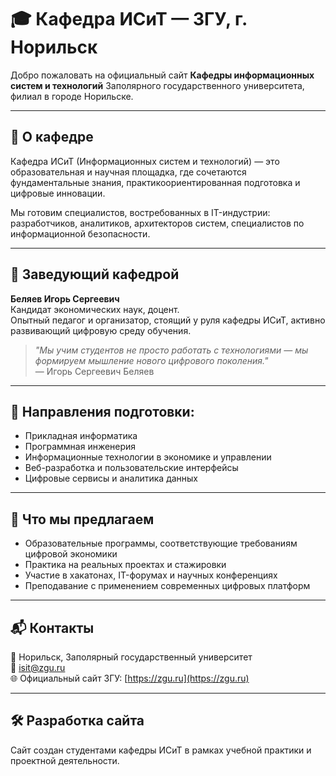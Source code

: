 # 🎓 Кафедра ИСиТ — ЗГУ, г. Норильск

Добро пожаловать на официальный сайт **Кафедры информационных систем и технологий** Заполярного государственного университета, филиал в городе Норильске.

---

## 📌 О кафедре

Кафедра ИСиТ (Информационных систем и технологий) — это образовательная и научная площадка, где сочетаются фундаментальные знания, практикоориентированная подготовка и цифровые инновации.

Мы готовим специалистов, востребованных в IT-индустрии: разработчиков, аналитиков, архитекторов систем, специалистов по информационной безопасности.

---

## 👤 Заведующий кафедрой

**Беляев Игорь Сергеевич**  
Кандидат экономических наук, доцент.  
Опытный педагог и организатор, стоящий у руля кафедры ИСиТ, активно развивающий цифровую среду обучения.

> _"Мы учим студентов не просто работать с технологиями — мы формируем мышление нового цифрового поколения."_  
> — Игорь Сергеевич Беляев

---

## 🧭 Направления подготовки:

- Прикладная информатика  
- Программная инженерия  
- Информационные технологии в экономике и управлении  
- Веб-разработка и пользовательские интерфейсы  
- Цифровые сервисы и аналитика данных

---

## 💼 Что мы предлагаем

- Образовательные программы, соответствующие требованиям цифровой экономики  
- Практика на реальных проектах и стажировки  
- Участие в хакатонах, IT-форумах и научных конференциях  
- Преподавание с применением современных цифровых платформ

---

## 📬 Контакты

📍 Норильск, Заполярный государственный университет  
📧 isit@zgu.ru  
🌐 Официальный сайт ЗГУ: [https://zgu.ru](https://zgu.ru)

---

## 🛠 Разработка сайта

Сайт создан студентами кафедры ИСиТ в рамках учебной практики и проектной деятельности.

